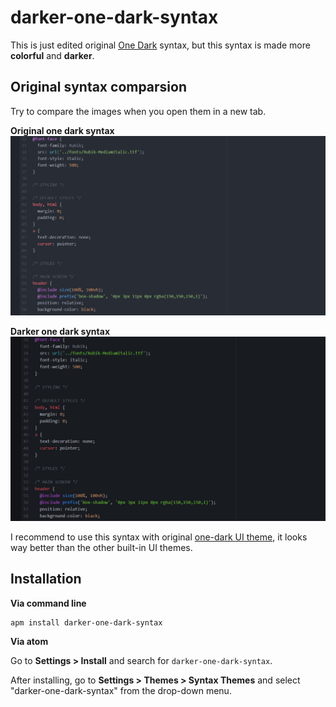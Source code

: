 # darker-one-dark-syntax
This is just edited original [One Dark](https://atom.io/themes/one-dark-syntax) syntax, but this syntax is made more **colorful** and **darker**.

## Original syntax comparsion
Try to compare the images when you open them in a new tab.

**Original one dark syntax**
![Original one dark](https://raw.githubusercontent.com/SenTisso/darker-one-dark-syntax/assets/one-dark.PNG)

**Darker one dark syntax**
![Darker one dark syntax](https://raw.githubusercontent.com/SenTisso/darker-one-dark-syntax/assets/darker-one-dark.PNG)

I recommend to use this syntax with original [one-dark UI theme](https://atom.io/themes/one-dark-ui), it looks way better than the other built-in UI themes.

## Installation
**Via command line**
```
apm install darker-one-dark-syntax
```

**Via atom**

Go to **Settings > Install** and search for `darker-one-dark-syntax`.

After installing, go to **Settings > Themes > Syntax Themes** and select "darker-one-dark-syntax" from the drop-down menu.
